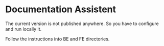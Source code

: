# Documentation Assistent

The current version is not published anywhere. So you have to configure and run locally it.

Follow the instructions into BE and FE directories.
